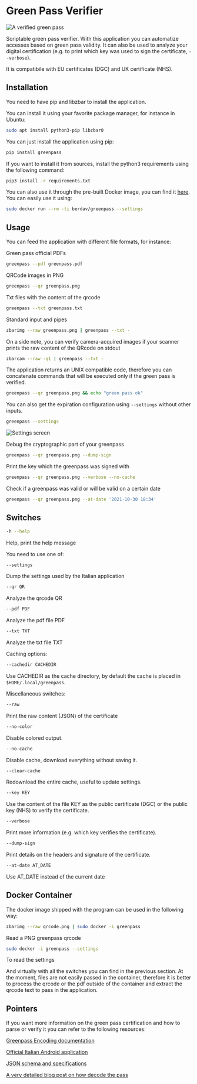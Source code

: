 # Green Pass Verifier

![A verified green pass](https://github.com/berdav/greenpass/blob/master/img/draghi.png?raw=true)

Scriptable green pass verifier.
With this application you can automatize accesses based on green pass validity.
It can also be used to analyze your digital certification (e.g. to print
which key was used to sign the certificate, `--verbose`).

It is compatibile with EU certificates (DGC) and UK certificate (NHS).

## Installation
You need to have pip and libzbar to install the application.

You can install it using your favorite package manager, for instance in Ubuntu:

```bash
sudo apt install python3-pip libzbar0
```

You can just install the application using pip:
```bash
pip install greenpass
```

If you want to install it from sources, install the python3 requirements
using the following command:
```bash
pip3 install -r requirements.txt
```

You can also use it through the pre-built Docker image, you can find it
[here](https://hub.docker.com/r/berdav/greenpass).  You can easily use
it using:
```bash
sudo docker run --rm -ti berdav/greenpass --settings
```

## Usage
You can feed the application with different file formats, for instance:

Green pass official PDFs
```bash
greenpass --pdf greenpass.pdf
```

QRCode images in PNG
```bash
greenpass --qr greenpass.png
```

Txt files with the content of the qrcode
```bash
greenpass --txt greenpass.txt
```

Standard input and pipes
```bash
zbarimg --raw greenpass.png | greenpass --txt -
```

On a side note, you can verify camera-acquired images if your scanner
prints the raw content of the QRcode on stdout
```bash
zbarcam --raw -q1 | greenpass --txt -
```

The application returns an UNIX compatible code, therefore you can
concatenate commands that will be executed only if the green pass is
verified.
```bash
greenpass --qr greenpass.png && echo "green pass ok"
```

You can also get the expiration configuration using `--settings` without
other inputs.
```bash
greenpass --settings
```
![Settings screen](https://github.com/berdav/greenpass/blob/master/img/settings.png?raw=true)

Debug the cryptographic part of your greenpass
```bash
greenpass --qr greenpass.png --dump-sign
```

Print the key which the greenpass was signed with
```bash
greenpass --qr greenpass.png --verbose --no-cache
```

Check if a greenpass was valid or will be valid on a certain date
```bash
greenpass --qr greenpass.png --at-date '2021-10-30 18:34'
```

## Switches
```bash
-h --help
```
Help, print the help message

You need to use one of:

```bash
--settings
```
Dump the settings used by the Italian application

```bash
--qr QR
```
Analyze the qrcode QR

```bash
--pdf PDF
```
Analyze the pdf file PDF

```bash
--txt TXT
```
Analyze the txt file TXT

Caching options:
```bash
--cachedir CACHEDIR
```
Use CACHEDIR as the cache directory, by default the cache is placed in `$HOME/.local/greenpass`.

Miscellaneous switches: 
```bash
--raw
```
Print the raw content (JSON) of the certificate

```bash
--no-color
```
Disable colored output.

```bash
--no-cache
```
Disable cache, download everything without saving it.

```bash
--clear-cache
```
Redownload the entire cache, useful to update settings.

```bash
--key KEY
```
Use the content of the file KEY as the public certificate (DGC) or the public key (NHS) to
verify the certificate.

```bash
--verbose
```
Print more information (e.g. which key verifies the certificate).

```bash
--dump-sign
```
Print details on the headers and signature of the certificate.

```bash
--at-date AT_DATE 
```
Use AT_DATE instead of the current date

## Docker Container
The docker image shipped with the program can be used in the following
way:

```bash
zbarimg --raw qrcode.png | sudo docker -i greenpass
```
Read a PNG greenpass qrcode

```bash
sudo docker -i greenpass --settings
```
To read the settings

And virtually with all the switches you can find in the previous
section.  At the moment, files are not easily passed in the container,
therefore it is better to process the qrcode or the pdf outside of the
container and extract the qrcode text to pass in the application.

## Pointers
If you want more information on the green pass certification and how
to parse or verify it you can refer to the following resources:

[Greenpass Encoding documentation](https://github.com/ehn-dcc-development/hcert-spec)

[Official Italian Android application](https://github.com/ministero-salute/it-dgc-verificaC19-android )

[JSON schema and specifications](https://ec.europa.eu/health/sites/default/files/ehealth/docs/covid-certificate_json_specification_en.pdf)

[A very detailed blog post on how decode the pass](https://gir.st/blog/greenpass.html)
